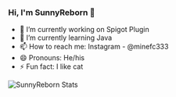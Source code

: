 ### Hi, I'm SunnyReborn 👋

- 🔭 I’m currently working on Spigot Plugin
- 🌱 I’m currently learning Java
- 📫 How to reach me: Instagram - @minefc333
- 😄 Pronouns: He/his
- ⚡ Fun fact: I like cat

![SunnyReborn Stats](https://github-readme-stats.vercel.app/api?username=HiImSunny&show_icons=true&theme=radical)
